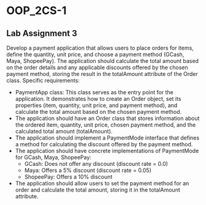 # OOP_2CS-1
## Lab Assignment 3

Develop a payment application that allows users to place orders for items, define the quantity, unit price, and choose a payment method (GCash, Maya, ShopeePay). The application should calculate the total amount based on the order details and any applicable discounts offered by the chosen payment method, storing the result in the totalAmount attribute of the Order class.
Specific requirements:

- PaymentApp class: This class serves as the entry point for the application. It demonstrates how to create an Order object, set its properties (item, quantity, unit price, and payment method), and calculate the total amount based on the chosen payment method.
- The application should have an Order class that stores information about the ordered item, quantity, unit price, chosen payment method, and the calculated total amount (totalAmount).
- The application should implement a PaymentMode interface that defines a method for calculating the discount offered by the payment method.
- The application should have concrete implementations of PaymentMode for GCash, Maya, ShopeePay:
     - GCash: Does not offer any discount (discount rate = 0.0)
     - Maya: Offers a 5% discount (discount rate = 0.05)
     - ShopeePay: Offers a 10% discount
- The application should allow users to set the payment method for an order and calculate the total amount, storing it in the totalAmount attribute.

